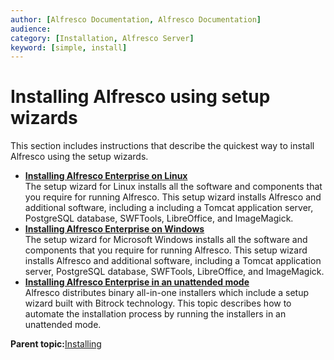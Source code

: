 ```yaml
---
author: [Alfresco Documentation, Alfresco Documentation]
audience: 
category: [Installation, Alfresco Server]
keyword: [simple, install]
---
```


# Installing Alfresco using setup wizards

This section includes instructions that describe the quickest way to install Alfresco using the setup wizards.

-   **[Installing Alfresco Enterprise on Linux](../tasks/simpleinstall-enterprise-lin.md)**  
The setup wizard for Linux installs all the software and components that you require for running Alfresco. This setup wizard installs Alfresco and additional software, including a including a Tomcat application server, PostgreSQL database, SWFTools, LibreOffice, and ImageMagick.
-   **[Installing Alfresco Enterprise on Windows](../tasks/simpleinstall-enterprise-win.md)**  
The setup wizard for Microsoft Windows installs all the software and components that you require for running Alfresco. This setup wizard installs Alfresco and additional software, including a Tomcat application server, PostgreSQL database, SWFTools, LibreOffice, and ImageMagick.
-   **[Installing Alfresco Enterprise in an unattended mode](../concepts/silent-alf-install.md)**  
Alfresco distributes binary all-in-one installers which include a setup wizard built with Bitrock technology. This topic describes how to automate the installation process by running the installers in an unattended mode.

**Parent topic:**[Installing](../concepts/master-ch-install.md)

